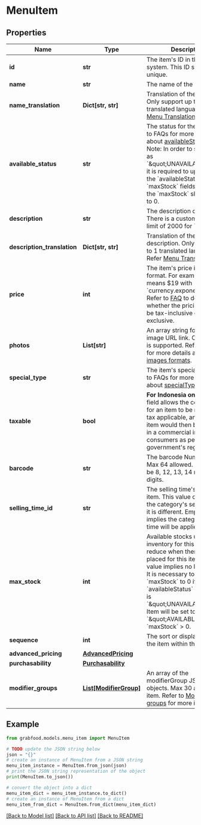 # MenuItem


## Properties

Name | Type | Description | Notes
------------ | ------------- | ------------- | -------------
**id** | **str** | The item&#39;s ID in the partner system. This ID should be unique.  | 
**name** | **str** | The name of the item. | 
**name_translation** | **Dict[str, str]** | Translation of the item name. Only support up to 1 translated language. Refer [Menu Translation](#section/Menu-Translation). | [optional] 
**available_status** | **str** | The status for the item. Refer to FAQs for more details about [availableStatus](#section/Menu/What-is-availableStatus).  &gt; Note: In order to set an item as &#x60;\&quot;UNAVAILABLE\&quot;&#x60;, it is required to update both the &#x60;availableStatus&#x60; and &#x60;maxStock&#x60; fields, whereby the &#x60;maxStock&#x60; should be set to 0.  | 
**description** | **str** | The description of the item. There is a custom length limit of 2000 for &#x60;VN&#x60;.  | [optional] 
**description_translation** | **Dict[str, str]** | Translation of the item description. Only support up to 1 translated language. Refer [Menu Translation](#section/Menu-Translation). | [optional] 
**price** | **int** | The item&#39;s price in minor format. For example: 1900 means $19 with &#x60;currency.exponent&#x60; as 2. Refer to [FAQ](#section/Menu/Is-the-menu-price-with-or-without-tax) to determine whether the pricing should be tax-inclusive or tax-exclusive.  | 
**photos** | **List[str]** | An array string for the item’s image URL link. Only 1 image is supported. Refer to FAQs for more details about [images formats](#section/Menu/What-are-the-recommended-formats-for-an-item-image).  | [optional] 
**special_type** | **str** | The item&#39;s special Tag. Refer to FAQs for more details about [specialType](#section/Menu/What&#39;s-specialType).  | [optional] 
**taxable** | **bool** | **For Indonesia only.** This field allows the configuration for an item to be marked as tax applicable, and marked item would then be included in a commercial invoice to consumers as per the government&#39;s regulations.  | [optional] 
**barcode** | **str** | The barcode Number (GTIN). Max 64 allowed. GTIN must be 8, 12, 13, 14 numeric digits.  | [optional] 
**selling_time_id** | **str** | The selling time&#39;s ID for the item. This value overrides the category&#39;s selling time if it is different. Empty value implies the category&#39;s selling time will be applied.  | [optional] 
**max_stock** | **int** | Available stocks under inventory for this item. Auto reduce when there is order placed for this item. Empty value implies no limit.  &gt; Note: It is necessary to set &#x60;maxStock&#x60; to 0 if the &#x60;availableStatus&#x60; of the item is &#x60;\&quot;UNAVAILABLE\&quot;&#x60;. Item will be set to &#x60;\&quot;AVAILABLE\&quot;&#x60; if &#x60;maxStock&#x60; &gt; 0.  | [optional] 
**sequence** | **int** | The sort or display order of the item within the menu. | [optional] 
**advanced_pricing** | [**AdvancedPricing**](AdvancedPricing.md) |  | [optional] 
**purchasability** | [**Purchasability**](Purchasability.md) |  | [optional] 
**modifier_groups** | [**List[ModifierGroup]**](ModifierGroup.md) | An array of the modifierGroup JSON objects. Max 30 allowed per item. Refer to [Modifier groups](#modifier-groups) for more information. | [optional] 

## Example

```python
from grabfood.models.menu_item import MenuItem

# TODO update the JSON string below
json = "{}"
# create an instance of MenuItem from a JSON string
menu_item_instance = MenuItem.from_json(json)
# print the JSON string representation of the object
print(MenuItem.to_json())

# convert the object into a dict
menu_item_dict = menu_item_instance.to_dict()
# create an instance of MenuItem from a dict
menu_item_from_dict = MenuItem.from_dict(menu_item_dict)
```
[[Back to Model list]](../README.md#documentation-for-models) [[Back to API list]](../README.md#documentation-for-api-endpoints) [[Back to README]](../README.md)


